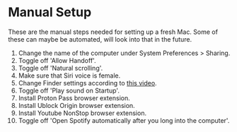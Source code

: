 # Manual Setup

These are the manual steps needed for setting up a fresh Mac.
Some of these can maybe be automated, will look into that in the future.

1. Change the name of the computer under System Preferences > Sharing.
2. Toggle off 'Allow Handoff'.
3. Toggle off 'Natural scrolling'.
4. Make sure that Siri voice is female.
5. Change Finder settings according to [this video](https://youtu.be/BMtG52U3cEY?t=941).
6. Toggle off 'Play sound on Startup'.
7. Install Proton Pass browser extension.
8. Install Ublock Origin browser extension.
9. Install Youtube NonStop browser extension.
10. Toggle off 'Open Spotify automatically after you long into the computer'.
